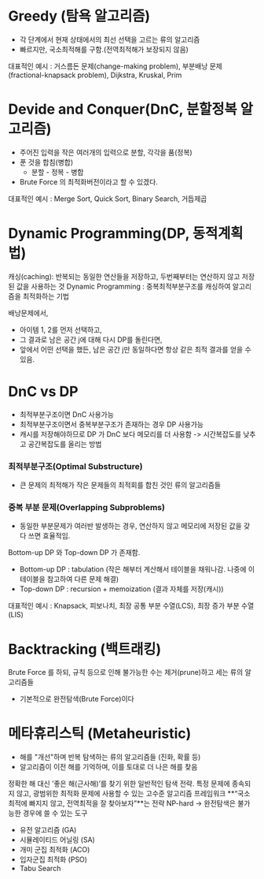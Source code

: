# Greedy (탐욕 알고리즘)
- 각 단계에서 현재 상태에서의 최선 선택을 고르는 류의 알고리즘
- 빠르지만, 국소최적해를 구함.(전역최적해가 보장되지 않음)

대표적인 예시 : 거스름돈 문제(change-making problem), 부분배낭 문제(fractional-knapsack problem), Dijkstra, Kruskal, Prim


# Devide and Conquer(DnC, 분할정복 알고리즘)
- 주어진 입력을 작은 여러개의 입력으로 분할, 각각을 품(정복)
- 푼 것을 합침(병합)
    - 분할 - 정복 - 병합
- Brute Force 의 최적화버전이라고 할 수 있겠다.

대표적인 예시 : Merge Sort, Quick Sort, Binary Search, 거듭제곱

# Dynamic Programming(DP, 동적계획법)
캐싱(caching): 반복되는 동일한 연산들을 저장하고, 두번째부터는 연산하지 않고 저장된 값을 사용하는 것
Dynamic Programming : 중복최적부분구조를 캐싱하여 알고리즘을 최적화하는 기법

배낭문제에서,
- 아이템 1, 2를 먼저 선택하고,
- 그 결과로 남은 공간 j에 대해 다시 DP를 돌린다면,
- 앞에서 어떤 선택을 했든, 남은 공간 j만 동일하다면 항상 같은 최적 결과를 얻을 수 있음.

# DnC vs DP
- 최적부분구조이면 DnC 사용가능
- 최적부분구조이면서 중복부분구조가 존재하는 경우 DP 사용가능
- 캐시를 저장해야하므로 DP 가 DnC 보다 메모리를 더 사용함 -> 시간복잡도를 낮추고 공간복잡도를 올리는 방법

### 최적부분구조(Optimal Substructure)
- 큰 문제의 최적해가 작은 문제들의 최적회를 합친 것인 류의 알고리즘들
### 중복 부분 문제(Overlapping Subproblems)
- 동일한 부분문제가 여러반 발생하는 경우, 연산하지 않고 메모리에 저장된 값을 갖다 쓰면 효율적임.

Bottom-up DP 와 Top-down DP 가 존재함.
- Bottom-up DP : tabulation (작은 해부터 계산해서 테이블을 채워나감. 나중에 이 테이블을 참고하여 다른 문제 해결)
- Top-down DP : recursion + memoization (결과 자체를 저장(캐시))

대표적인 예시 : Knapsack, 피보나치, 최장 공통 부분 수열(LCS), 최장 증가 부분 수열(LIS)

# Backtracking (백트래킹)
Brute Force 를 하되, 규칙 등으로 인해 불가능한 수는 제거(prune)하고 세는 류의 알고리즘들
- 기본적으로 완전탐색(Brute Force)이다

# 메타휴리스틱 (Metaheuristic)
- 해를 "개선"하며 반복 탐색하는 류의 알고리즘들 (진화, 확률 등)
- 알고리즘이 이전 해를 기억하며, 이를 토대로 더 나은 해를 찾음

정확한 해 대신 ’좋은 해(근사해)’를 찾기 위한 일반적인 탐색 전략.
특정 문제에 종속되지 않고, 광범위한 최적화 문제에 사용할 수 있는 고수준 알고리즘 프레임워크
**“국소최적에 빠지지 않고, 전역최적을 잘 찾아보자”**는 전략
 NP-hard → 완전탐색은 불가능한 경우에 쓸 수 있는 도구

- 유전 알고리즘 (GA)
- 시뮬레이티드 어닐링 (SA)
- 개미 군집 최적화 (ACO)
- 입자군집 최적화 (PSO)
- Tabu Search

